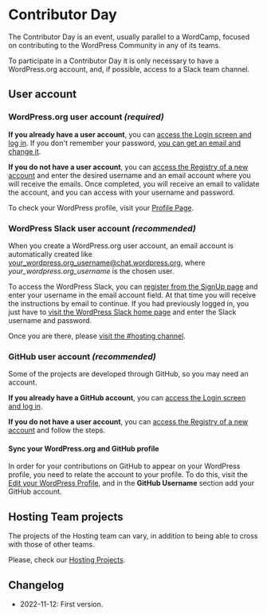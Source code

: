 # Contributor Day

The Contributor Day is an event, usually parallel to a WordCamp, focused on contributing to the WordPress Community in any of its teams.

To participate in a Contributor Day it is only necessary to have a WordPress.org account, and, if possible, access to a Slack team channel.

## User account

### WordPress.org user account _(required)_

**If you already have a user account**, you can [access the Login screen and log in](https://login.wordpress.org/). If you don't remember your password, [you can get an email and change it](https://login.wordpress.org/lostpassword).

**If you do not have a user account**, you can [access the Registry of a new account](https://login.wordpress.org/register) and enter the desired username and an email account where you will receive the emails. Once completed, you will receive an email to validate the account, and you can access with your username and password.

To check your WordPress profile, visit your [Profile Page](https://profiles.wordpress.org/me/).

### WordPress Slack user account _(recommended)_

When you create a WordPress.org user account, an email account is automatically created like <your_wordpress.org_username@chat.wordpress.org>, where _your_wordpress.org_username_ is the chosen user.

To access the WordPress Slack, you can [register from the SignUp page](https://wordpress.slack.com/signup) and enter your username in the email account field. At that time you will receive the instructions by email to continue. If you had previously logged in, you just have to [visit the WordPress Slack home page](https://wordpress.slack.com/) and enter the Slack username and password.

Once you are there, please [visit the #hosting channel](https://wordpress.slack.com/archives/hosting).

### GitHub user account _(recommended)_

Some of the projects are developed through GitHub, so you may need an account.

**If you already have a GitHub account**, you can [access the Login screen and log in](https://github.com/login).

**If you do not have a user account**, you can [access the Registry of a new account](https://github.com/signup) and follow the steps.

#### Sync your WordPress.org and GitHub profile

In order for your contributions on GitHub to appear on your WordPress profile, you need to relate the account to your profile. To do this, visit the [Edit your WordPress Profile](https://profiles.wordpress.org/me/profile/edit/), and in the **GitHub Username** section add your GitHub account.

## Hosting Team projects

The projects of the Hosting team can vary, in addition to being able to cross with those of other teams.

Please, check our [Hosting Projects](https://make.wordpress.org/hosting/handbook/get-involved/team-projects/).

## Changelog

- 2022-11-12: First version.
